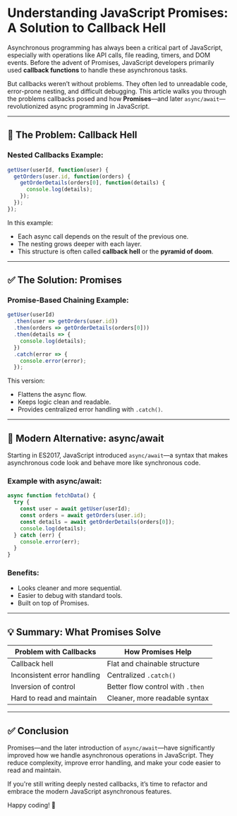 # Understanding JavaScript Promises: A Solution to Callback Hell

Asynchronous programming has always been a critical part of JavaScript, especially with operations like API calls, file reading, timers, and DOM events. Before the advent of Promises, JavaScript developers primarily used **callback functions** to handle these asynchronous tasks.

But callbacks weren’t without problems. They often led to unreadable code, error-prone nesting, and difficult debugging. This article walks you through the problems callbacks posed and how **Promises**—and later `async/await`—revolutionized async programming in JavaScript.

---

## 🚨 The Problem: Callback Hell

### Nested Callbacks Example:

```javascript
getUser(userId, function(user) {
  getOrders(user.id, function(orders) {
    getOrderDetails(orders[0], function(details) {
      console.log(details);
    });
  });
});
```

In this example:

- Each async call depends on the result of the previous one.
- The nesting grows deeper with each layer.
- This structure is often called **callback hell** or the **pyramid of doom**.

---

## ✅ The Solution: Promises

### Promise-Based Chaining Example:

```javascript
getUser(userId)
  .then(user => getOrders(user.id))
  .then(orders => getOrderDetails(orders[0]))
  .then(details => {
    console.log(details);
  })
  .catch(error => {
    console.error(error);
  });
```

This version:

- Flattens the async flow.
- Keeps logic clean and readable.
- Provides centralized error handling with `.catch()`.

---

## 🔄 Modern Alternative: async/await

Starting in ES2017, JavaScript introduced `async/await`—a syntax that makes asynchronous code look and behave more like synchronous code.

### Example with async/await:

```javascript
async function fetchData() {
  try {
    const user = await getUser(userId);
    const orders = await getOrders(user.id);
    const details = await getOrderDetails(orders[0]);
    console.log(details);
  } catch (err) {
    console.error(err);
  }
}
```

### Benefits:

- Looks cleaner and more sequential.
- Easier to debug with standard tools.
- Built on top of Promises.

---

## 💡 Summary: What Promises Solve

| Problem with Callbacks      | How Promises Help                |
| --------------------------- | -------------------------------- |
| Callback hell               | Flat and chainable structure     |
| Inconsistent error handling | Centralized `.catch()`           |
| Inversion of control        | Better flow control with `.then` |
| Hard to read and maintain   | Cleaner, more readable syntax    |

---

## ✅ Conclusion

Promises—and the later introduction of `async/await`—have significantly improved how we handle asynchronous operations in JavaScript. They reduce complexity, improve error handling, and make your code easier to read and maintain.

If you're still writing deeply nested callbacks, it’s time to refactor and embrace the modern JavaScript asynchronous features.

Happy coding! 🚀

